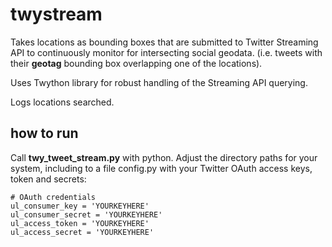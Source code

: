 # twystream

Takes locations as bounding boxes that are submitted to Twitter Streaming API to continuously monitor for intersecting social geodata. (i.e. tweets with their **geotag** bounding box overlapping one of the locations).

Uses Twython library for robust handling of the Streaming API querying.

Logs locations searched.

## how to run
Call **twy_tweet_stream.py** with python. Adjust the directory paths for your system, including to a file config.py with your Twitter OAuth access keys, token and secrets:

```
# OAuth credentials 
ul_consumer_key = 'YOURKEYHERE'
ul_consumer_secret = 'YOURKEYHERE'
ul_access_token = 'YOURKEYHERE'
ul_access_secret = 'YOURKEYHERE'
```
